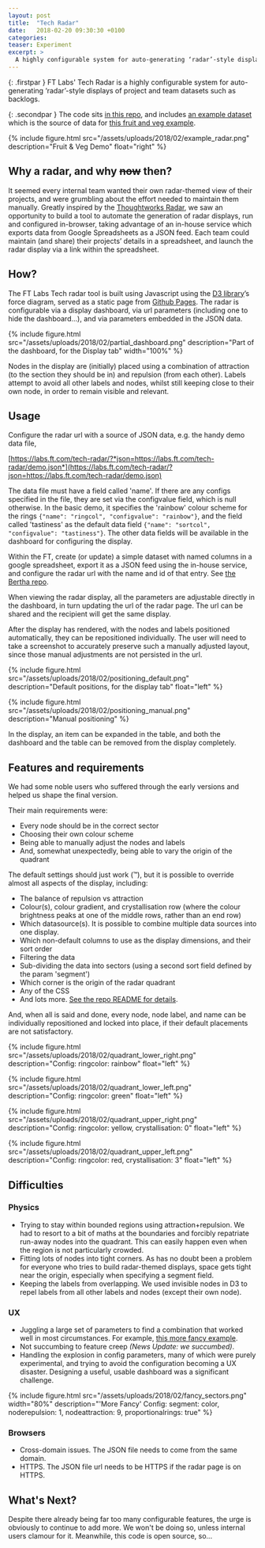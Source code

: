 ```yaml
---
layout: post
title:  "Tech Radar"
date:   2018-02-20 09:30:30 +0100
categories:
teaser: Experiment
excerpt: >
  A highly configurable system for auto-generating ‘radar’-style displays of project and team datasets such as backlogs.
---
```


<div markdown="1" class="embedded half-right clearfix">
<div markdown="1" class="embed-text">
{: .firstpar }
FT Labs' Tech Radar is a highly configurable system for auto-generating ‘radar’-style displays of project and team datasets such as backlogs.

{: .secondpar }
The code sits [in this repo](https://github.com/ftlabs/tech-radar), and includes [an example dataset](https://raw.githubusercontent.com/ftlabs/tech-radar/master/client/demo.json) which is the source of data for [this fruit and veg example](https://labs.ft.com/tech-radar/?json=https://labs.ft.com/tech-radar/demo.json).
</div>
{% include figure.html src="/assets/uploads/2018/02/example_radar.png" description="Fruit & Veg Demo" float="right" %}
</div>

## Why a radar, and why ~~now~~ then?

It seemed every internal team wanted their own radar-themed view of their projects, and were grumbling about the effort needed to maintain them manually. Greatly inspired by the [Thoughtworks Radar](https://www.thoughtworks.com/radar), we saw an opportunity to build a tool to automate the generation of radar displays, run and configured in-browser, taking advantage of an in-house service which exports data from Google Spreadsheets as a JSON feed. Each team could maintain (and share) their projects’ details in a spreadsheet, and launch the radar display via a link within the spreadsheet.

## How?

The FT Labs Tech radar tool is built using Javascript using the [D3 library](https://d3js.org/)’s force diagram, served as a static page from [Github Pages](http://labs.ft.com/tech-radar/). The radar is configurable via a display dashboard, via url parameters (including one to hide the dashboard...), and via parameters embedded in the JSON data.

{% include figure.html src="/assets/uploads/2018/02/partial_dashboard.png" description="Part of the dashboard, for the Display tab" width="100%" %}

Nodes in the display are (initially) placed using a combination of attraction (to the section they should be in) and repulsion (from each other). Labels attempt to avoid all other labels and nodes, whilst still keeping close to their own node, in order to remain visible and relevant.

## Usage

Configure the radar url with a source of JSON data, e.g. the handy demo data file,

[https://labs.ft.com/tech-radar/?*json=https://labs.ft.com/tech-radar/demo.json*](https://labs.ft.com/tech-radar/?json=https://labs.ft.com/tech-radar/demo.json)

The data file must have a field called 'name'. If there are any configs specified in the file, they are set via the configvalue field, which is null otherwise. In the basic demo, it specifies the 'rainbow' colour scheme for the rings `{"name": "ringcol", "configvalue": "rainbow"}`, and the field called 'tastiness' as the default data field `{"name": "sortcol", "configvalue": "tastiness"}`. The other data fields will be available in the dashboard for configuring the display.

Within the FT, create (or update) a simple dataset with named columns in a google spreadsheet, export it as a JSON feed using the in-house service, and configure the radar url with the name and id of that entry. See [the Bertha repo](https://github.com/ft-interactive/bertha).

When viewing the radar display, all the parameters are adjustable directly in the dashboard, in turn updating the url of the radar page. The url can be shared and the recipient will get the same display.

After the display has rendered, with the nodes and labels positioned automatically, they can be repositioned individually. The user will need to take a screenshot to accurately preserve such a manually adjusted layout, since those manual adjustments are not persisted in the url.

<div markdown="1" class="row clearfix">
{% include figure.html src="/assets/uploads/2018/02/positioning_default.png" description="Default positions, for the display tab" float="left" %}

{% include figure.html src="/assets/uploads/2018/02/positioning_manual.png" description="Manual positioning" %}
</div>

In the display, an item can be expanded in the table, and both the dashboard and the table can be removed from the display completely.

## Features and requirements

We had some noble users who suffered through the early versions and helped us shape the final version.

Their main requirements were:

* Every node should be in the correct sector
* Choosing their own colour scheme
* Being able to manually adjust the nodes and labels
* And, somewhat unexpectedly, being able to vary the origin of the quadrant

The default settings should just work (™), but it is possible to override almost all aspects of the display, including:

* The balance of repulsion vs attraction
* Colour(s), colour gradient, and crystallisation row (where the colour brightness peaks at one of the middle rows, rather than an end row)
* Which datasource(s). It is possible to combine multiple data sources into one display.
* Which non-default columns to use as the display dimensions, and their sort order
* Filtering the data
* Sub-dividing the data into sectors (using a second sort field defined by the param 'segment')
* Which corner is the origin of the radar quadrant
* Any of the CSS
* And lots more. [See the repo README for details](https://github.com/ftlabs/tech-radar/blob/master/README.md).

And, when all is said and done, every node, node label, and name can be individually repositioned and locked into place, if their default placements are not satisfactory.

<div markdown="1" class="quadrant clearfix">

{% include figure.html src="/assets/uploads/2018/02/quadrant_lower_right.png" description="Config: ringcolor: rainbow" float="left" %}

{% include figure.html src="/assets/uploads/2018/02/quadrant_lower_left.png" description="Config: ringcolor: green" float="left" %}

{% include figure.html src="/assets/uploads/2018/02/quadrant_upper_right.png" description="Config: ringcolor: yellow, crystallisation: 0" float="left" %}

{% include figure.html src="/assets/uploads/2018/02/quadrant_upper_left.png" description="Config: ringcolor: red, crystallisation: 3" float="left" %}

</div>

## Difficulties

### Physics

* Trying to stay within bounded regions using attraction+repulsion. We had to resort to a bit of maths at the boundaries and forcibly repatriate run-away nodes into the quadrant. This can easily happen even when the region is not particularly crowded.
* Fitting lots of nodes into tight corners. As has no doubt been a problem for everyone who tries to build radar-themed displays, space gets tight near the origin, especially when specifying a segment field.
* Keeping the labels from overlapping. We used invisible nodes in D3 to repel labels from all other labels and nodes (except their own node).

### UX

* Juggling a large set of parameters to find a combination that worked well in most circumstances. For example, [this more fancy example](https://labs.ft.com/tech-radar/?json=https%3A%2F%2Flabs.ft.com%2Ftech-radar%2Fdemo.json&sortcol=tastiness&segment=colour&sorttype=alphabetical&title=FTLabs+Potential+Projects+State&ringcolor=rainbow&proportionalrings=true&noderepulsion=1&nodeattraction=9&quadrant=bottom+left").
* Not succumbing to feature creep _(News Update: we succumbed)_.
* Handling the explosion in config parameters, many of which were purely experimental, and trying to avoid the configuration becoming a UX disaster. Designing a useful, usable dashboard was a significant challenge.

{% include figure.html src="/assets/uploads/2018/02/fancy_sectors.png" width="80%" description="'More Fancy' Config: segment: color, noderepulsion: 1, nodeattraction: 9, proportionalrings: true" %}

### Browsers

* Cross-domain issues. The JSON file needs to come from the same domain.
* HTTPS. The JSON file url needs to be HTTPS if the radar page is on HTTPS.

## What's Next?

Despite there already being far too many configurable features, the urge is obviously to continue to add more. We won't be doing so, unless internal users clamour for it. Meanwhile, this code is open source, so...

